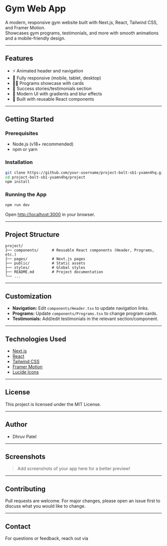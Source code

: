 # Gym Web App

A modern, responsive gym website built with Next.js, React, Tailwind CSS, and Framer Motion.  
Showcases gym programs, testimonials, and more with smooth animations and a mobile-friendly design.

---

## Features

- ⚡ Animated header and navigation
- 📱 Fully responsive (mobile, tablet, desktop)
- 🏋️‍♂️ Programs showcase with cards
- 🌟 Success stories/testimonials section
- 🎨 Modern UI with gradients and blur effects
- 🧩 Built with reusable React components

---

## Getting Started

### Prerequisites

- Node.js (v18+ recommended)
- npm or yarn

### Installation

```bash
git clone https://github.com/your-username/project-bolt-sb1-yxamn4hq.git
cd project-bolt-sb1-yxamn4hq/project
npm install
```

### Running the App

```bash
npm run dev
```

Open [http://localhost:3000](http://localhost:3000) in your browser.

---

## Project Structure

```
project/
├── components/      # Reusable React components (Header, Programs, etc.)
├── pages/           # Next.js pages
├── public/          # Static assets
├── styles/          # Global styles
├── README.md        # Project documentation
└── ...
```

---

## Customization

- **Navigation:** Edit `components/Header.tsx` to update navigation links.
- **Programs:** Update `components/Programs.tsx` to change program cards.
- **Testimonials:** Add/edit testimonials in the relevant section/component.

---

## Technologies Used

- [Next.js](https://nextjs.org/)
- [React](https://react.dev/)
- [Tailwind CSS](https://tailwindcss.com/)
- [Framer Motion](https://www.framer.com/motion/)
- [Lucide Icons](https://lucide.dev/)

---

## License

This project is licensed under the MIT License.

---

## Author

- Dhruv Patel

---

## Screenshots

> Add screenshots of your app here for a better preview!

---

## Contributing

Pull requests are welcome. For major changes, please open an issue first to discuss what you would like to change.

---

## Contact

For questions or feedback, reach out via
